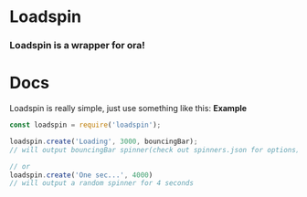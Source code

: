 # Loadspin
### Loadspin is a wrapper for ora!

# Docs
Loadspin is really simple, just use something like this:
**Example**
```js
const loadspin = require('loadspin');

loadspin.create('Loading', 3000, bouncingBar);
// will output bouncingBar spinner(check out spinners.json for options) for 3 second (3000ms)

// or
loadspin.create('One sec...', 4000)
// will output a random spinner for 4 seconds
```

